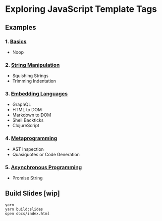 # Exploring JavaScript Template Tags

## Examples

### 1. [Basics](/src/examples/1-basics.js)

  - Noop

### 2. [String Manipulation](/src/examples/2-string-manipulation.js)

  - Squishing Strings
  - Trimming Indentation

### 3. [Embedding Languages](/src/examples/3-embedding-languages.js)

  - GraphQL
  - HTML to DOM
  - Markdown to DOM
  - Shell Backticks
  - ClojureScript

### 4. [Metaprogramming](/src/examples/4-metaprogramming.js)

  - AST Inspection
  - Quasiquotes or Code Generation

### 5. [Asynchronous Programming](/src/examples/5-async.js)

  - Promise String

## Build Slides [wip]

    yarn
    yarn build:slides
    open docs/index.html
